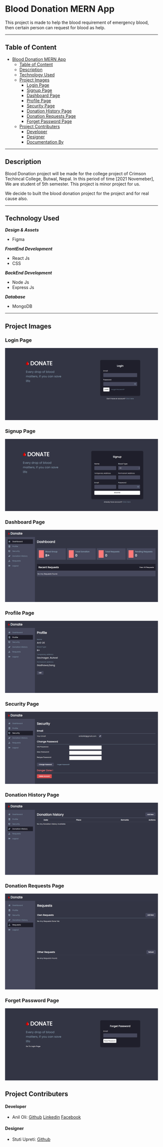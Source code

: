 # Blood Donation MERN App

This project is made to help the blood requirement of emergency blood, then certain person can request for blood as help.

---

## Table of Content

- [Blood Donation MERN App](#blood-donation-mern-app)
  - [Table of Content](#table-of-content)
  - [Description](#description)
  - [Technology Used](#technology-used)
  - [Project Images](#project-images)
    - [Login Page](#login-page)
    - [Signup Page](#signup-page)
    - [Dashboard Page](#dashboard-page)
    - [Profile Page](#profile-page)
    - [Security Page](#security-page)
    - [Donation History Page](#donation-history-page)
    - [Donation Requests Page](#donation-requests-page)
    - [Forget Password Page](#forget-password-page)
  - [Project Contributers](#project-contributers)
      - [Developer](#developer)
      - [Designer](#designer)
      - [Documentation By](#documentation-by)

---

## Description

Blood Donation project will be made for the college project of Crimson Techincal College, Butwal, Nepal. In this period of time [2021 Novemeber], We are student of 5th semester. This project is minor project for us.

We decide to built the blood donation project for the project and for real cause also.

---

## Technology Used

**_Design & Assets_**

- Figma

**_FrontEnd Development_**

- React Js
- CSS

**_BackEnd Development_**

- Node Js
- Express Js

**_Database_**

- MongoDB

---

## Project Images

### Login Page

![Login Image](./project_assets/project_login.png)

### Signup Page

![Signup Image](./project_assets/project_signup.png)

### Dashboard Page

![Dashboard Image](./project_assets/project_dashboard.png)

### Profile Page

![Profile Image](./project_assets/project_profile.png)

### Security Page

![Security Image](./project_assets/project_security.png)

### Donation History Page

![History Image](./project_assets/project_history.png)

### Donation Requests Page

![Requests Image](./project_assets/project_request.png)

### Forget Password Page

![Forget Password Image](./project_assets/project_forget.png)

## Project Contributers

#### Developer

- Anil Oli: [Github](https://github.com/aniloli42) [Linkedin](https://linkedin.com/in/aniloli) [Facebook](https://facebook.com/anil.oli.4231)

#### Designer

- Stuti Upreti: [Github](https://github.com/thestuti)
